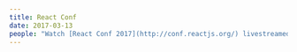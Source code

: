 ```yaml
---
title: React Conf
date: 2017-03-13
people: "Watch [React Conf 2017](http://conf.reactjs.org/) livestreamed on March 13-14."
---
```

